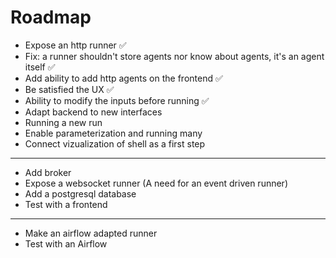 # Roadmap

- Expose an http runner ✅
- Fix: a runner shouldn't store agents nor know about agents, it's an agent itself ✅
- Add ability to add http agents on the frontend ✅
- Be satisfied the UX ✅
- Ability to modify the inputs before running ✅
- Adapt backend to new interfaces
- Running a new run
- Enable parameterization and running many
- Connect vizualization of shell as a first step

---

- Add broker
- Expose a websocket runner (A need for an event driven runner)
- Add a postgresql database
- Test with a frontend

---

- Make an airflow adapted runner
- Test with an Airflow
